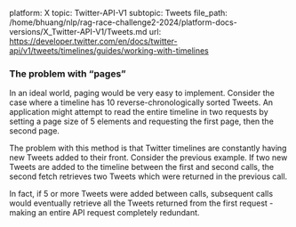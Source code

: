 platform: X
topic: Twitter-API-V1
subtopic: Tweets
file_path: /home/bhuang/nlp/rag-race-challenge2-2024/platform-docs-versions/X_Twitter-API-V1/Tweets.md
url: https://developer.twitter.com/en/docs/twitter-api/v1/tweets/timelines/guides/working-with-timelines

### The problem with “pages”

In an ideal world, paging would be very easy to implement. Consider the case where a timeline has 10 reverse-chronologically sorted Tweets. An application might attempt to read the entire timeline in two requests by setting a page size of 5 elements and requesting the first page, then the second page. 

The problem with this method is that Twitter timelines are constantly having new Tweets added to their front. Consider the previous example. If two new Tweets are added to the timeline between the first and second calls, the second fetch retrieves two Tweets which were returned in the previous call.

In fact, if 5 or more Tweets were added between calls, subsequent calls would eventually retrieve all the Tweets returned from the first request - making an entire API request completely redundant.